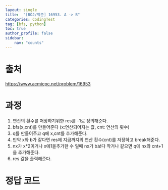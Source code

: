 ```yaml
---
layout: single
title:  "[BOJ/백준] 16953. A -> B"
categories: CodingTest
tag: [bfs, python]
toc: true
author_profile: false
sidebar:
    nav: "counts"
---
```


# 출처
<https://www.acmicpc.net/problem/16953>



  
  
# 과정
1. 연산의 횟수를 저장하기위한 res를 -1로 정의해준다.
2. bfs(x,cnt)를 만들어준다 (x:연산되어지는 값, cnt: 연산의 횟수)
3. q를 만들어주고 q에 x,cnt를 추가해준다.
4. 만약 x와 b가 같다면 res에 지금까지의 연산 횟수(cnt)를 저장하고 break해준다.
5. nx가 x*2이거나 x에1을추가한 수 일때 nx가 b보다 작거나 같으면  q에 nx와 cnt+1을 추가해준다.
6. res 값을 출력해준다.
  






# 정답 코드
<script src="https://gist.github.com/kghees/7fd180c43ebfa3d22b24f0b9d6230780.js"></script>
  
    




